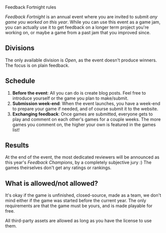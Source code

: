 Feedback Fortnight rules

*Feedback Fortnight* is an annual event where you are invited to submit *any game you worked on this year*. While you can use this event as a game jam, you can actually use it to get feedback on a longer term project you're working on, or maybe a game from a past jam that you improved since.

## Divisions

The only available division is *Open*, as the event doesn't produce winners. The focus is on plain feedback.

## Schedule

1. **Before the event**: All you can do is create blog posts. Feel free to introduce yourself or the game you plan to make/submit.
2. **Submission week-end**: When the event launches, you have a week-end to prepare your game if needed, and of course submit it to the website.
3. **Exchanging feedback**: Once games are submitted, everyone gets to play and comment on each other's games for a couple weeks. The more games you comment on, the higher your own is featured in the games list!

## Results

At the end of the event, the most dedicated reviewers will be announced as this year's *Feedback Champions*, by a completely subjective jury :) The games theirselves don't get any ratings or rankings.

## What is allowed/not allowed?

It's okay if the game is unfinished, closed-source, made as a team, we don't  mind either if the game was started before the current year. The only requirements are that the game must be yours, and is made playable for free.

All third-party assets are allowed as long as you have the license to use them.
